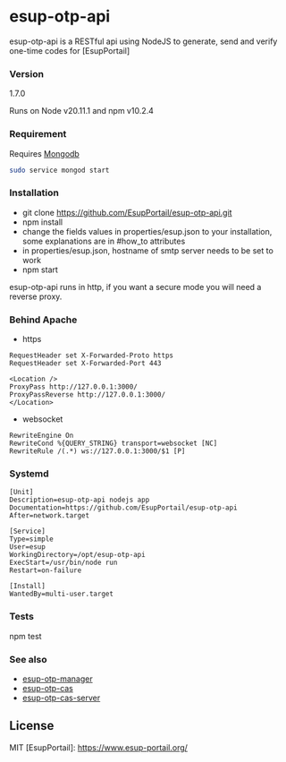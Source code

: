 # esup-otp-api

esup-otp-api is a RESTful api using NodeJS to generate, send and verify one-time codes for [EsupPortail]

### Version
1.7.0

Runs on Node v20.11.1 and npm v10.2.4

### Requirement

Requires [Mongodb](https://docs.mongodb.com/manual/tutorial/install-mongodb-on-ubuntu)

```bash
sudo service mongod start
```

### Installation
- git clone https://github.com/EsupPortail/esup-otp-api.git
- npm install
- change the fields values in properties/esup.json to your installation, some explanations are in #how_to attributes
- in properties/esup.json, hostname of smtp server needs to be set to work
- npm start

esup-otp-api runs in http, if you want a secure mode you will need a reverse proxy.

### Behind Apache
- https 

```
RequestHeader set X-Forwarded-Proto https
RequestHeader set X-Forwarded-Port 443

<Location />
ProxyPass http://127.0.0.1:3000/
ProxyPassReverse http://127.0.0.1:3000/
</Location>
```

- websocket

```
RewriteEngine On
RewriteCond %{QUERY_STRING} transport=websocket [NC]
RewriteRule /(.*) ws://127.0.0.1:3000/$1 [P]
```

### Systemd

```
[Unit]
Description=esup-otp-api nodejs app
Documentation=https://github.com/EsupPortail/esup-otp-api
After=network.target

[Service]
Type=simple
User=esup
WorkingDirectory=/opt/esup-otp-api
ExecStart=/usr/bin/node run
Restart=on-failure

[Install]
WantedBy=multi-user.target
```

### Tests
npm test


### See also
- [esup-otp-manager](https://github.com/EsupPortail/esup-otp-manager)
- [esup-otp-cas](https://github.com/EsupPortail/esup-otp-cas)
- [esup-otp-cas-server](https://github.com/EsupPortail/esup-otp-cas-server)

License
----

MIT
   [EsupPortail]: <https://www.esup-portail.org/>
